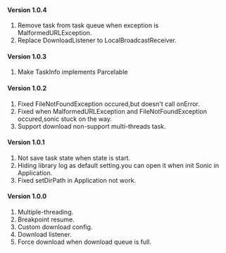 #### Version 1.0.4
1. Remove task from task queue when exception is MalformedURLException.
2. Replace DownloadListener to LocalBroadcastReceiver.

#### Version 1.0.3
1. Make TaskInfo implements Parcelable

#### Version 1.0.2
1. Fixed FileNotFoundException occured,but doesn't call onError.
2. Fixed when MalformedURLException and FileNotFoundException occured,sonic stuck on the way.
3. Support download non-support multi-threads task.

#### Version 1.0.1
1. Not save task state when state is start.
2. Hiding library log as default setting.you can open it when init Sonic in Application.
3. Fixed setDirPath in Application not work.

#### Version 1.0.0
1. Multiple-threading.
2. Breakpoint resume.
3. Custom download config.
4. Download listener.
5. Force download when download queue is full.